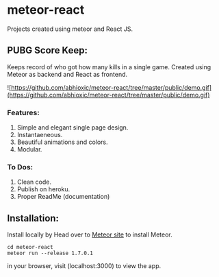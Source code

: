 # meteor-react
Projects created using meteor and React JS.
## PUBG Score Keep:
Keeps record of who got how many kills in a single game.
Created using Meteor as backend and React as frontend.

![https://github.com/abhioxic/meteor-react/tree/master/public/demo.gif](https://github.com/abhioxic/meteor-react/tree/master/public/demo.gif)


### Features:
  1. Simple and elegant single page design.
  2. Instantaeneous.
  3. Beautiful animations and colors.
  4. Modular.

### To Dos:
  1. Clean code.
  2. Publish on heroku.
  3. Proper ReadMe (documentation)
  
## Installation:
Install locally by
  Head over to [Meteor site](https://www.meteor.com) to install Meteor.
```git clone https://github.com/abhioxic/meteor-react.git
cd meteor-react
meteor run --release 1.7.0.1
```
in your browser, visit (localhost:3000) to view the app.
